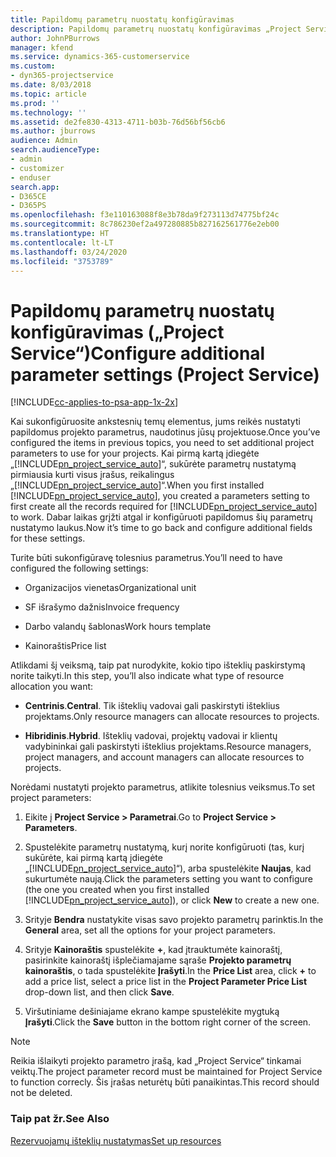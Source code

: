 ```yaml
---
title: Papildomų parametrų nuostatų konfigūravimas
description: Papildomų parametrų nuostatų konfigūravimas „Project Service“
author: JohnPBurrows
manager: kfend
ms.service: dynamics-365-customerservice
ms.custom:
- dyn365-projectservice
ms.date: 8/03/2018
ms.topic: article
ms.prod: ''
ms.technology: ''
ms.assetid: de2fe830-4313-4711-b03b-76d56bf56cb6
ms.author: jburrows
audience: Admin
search.audienceType:
- admin
- customizer
- enduser
search.app:
- D365CE
- D365PS
ms.openlocfilehash: f3e110163088f8e3b78da9f273113d74775bf24c
ms.sourcegitcommit: 8c786230ef2a497280885b827162561776e2eb00
ms.translationtype: HT
ms.contentlocale: lt-LT
ms.lasthandoff: 03/24/2020
ms.locfileid: "3753789"
---
```

# <a name="configure-additional-parameter-settings-project-service"></a><span data-ttu-id="b5687-103">Papildomų parametrų nuostatų konfigūravimas („Project Service“)</span><span class="sxs-lookup"><span data-stu-id="b5687-103">Configure additional parameter settings (Project Service)</span></span>

[!INCLUDE[cc-applies-to-psa-app-1x-2x](../includes/cc-applies-to-psa-app-1x-2x.md)]

<span data-ttu-id="b5687-104">Kai sukonfigūruosite ankstesnių temų elementus, jums reikės nustatyti papildomus projekto parametrus, naudotinus jūsų projektuose.</span><span class="sxs-lookup"><span data-stu-id="b5687-104">Once you’ve configured the items in previous topics, you need to set additional project parameters to use for your projects.</span></span> <span data-ttu-id="b5687-105">Kai pirmą kartą įdiegėte „[!INCLUDE[pn_project_service_auto](../includes/pn-project-service-auto.md)]“, sukūrėte parametrų nustatymą pirmiausia kurti visus įrašus, reikalingus „[!INCLUDE[pn_project_service_auto](../includes/pn-project-service-auto.md)]“.</span><span class="sxs-lookup"><span data-stu-id="b5687-105">When you first installed [!INCLUDE[pn_project_service_auto](../includes/pn-project-service-auto.md)], you created a parameters setting to first create all the records required for [!INCLUDE[pn_project_service_auto](../includes/pn-project-service-auto.md)] to work.</span></span> <span data-ttu-id="b5687-106">Dabar laikas grįžti atgal ir konfigūruoti papildomus šių parametrų nustatymo laukus.</span><span class="sxs-lookup"><span data-stu-id="b5687-106">Now it’s time to go back and configure additional fields for these settings.</span></span>  
  
 <span data-ttu-id="b5687-107">Turite būti sukonfigūravę tolesnius parametrus.</span><span class="sxs-lookup"><span data-stu-id="b5687-107">You’ll need to have configured the following settings:</span></span>  
  
-   <span data-ttu-id="b5687-108">Organizacijos vienetas</span><span class="sxs-lookup"><span data-stu-id="b5687-108">Organizational unit</span></span>  
  
-   <span data-ttu-id="b5687-109">SF išrašymo dažnis</span><span class="sxs-lookup"><span data-stu-id="b5687-109">Invoice frequency</span></span>  
  
-   <span data-ttu-id="b5687-110">Darbo valandų šablonas</span><span class="sxs-lookup"><span data-stu-id="b5687-110">Work hours template</span></span>  
  
-   <span data-ttu-id="b5687-111">Kainoraštis</span><span class="sxs-lookup"><span data-stu-id="b5687-111">Price list</span></span>  
 
<span data-ttu-id="b5687-112">Atlikdami šį veiksmą, taip pat nurodykite, kokio tipo išteklių paskirstymą norite taikyti.</span><span class="sxs-lookup"><span data-stu-id="b5687-112">In this step, you’ll also indicate what type of resource allocation you want:</span></span>  
  
- <span data-ttu-id="b5687-113">**Centrinis**.</span><span class="sxs-lookup"><span data-stu-id="b5687-113">**Central**.</span></span> <span data-ttu-id="b5687-114">Tik išteklių vadovai gali paskirstyti išteklius projektams.</span><span class="sxs-lookup"><span data-stu-id="b5687-114">Only resource managers can allocate resources to projects.</span></span>  
  
- <span data-ttu-id="b5687-115">**Hibridinis**.</span><span class="sxs-lookup"><span data-stu-id="b5687-115">**Hybrid**.</span></span> <span data-ttu-id="b5687-116">Išteklių vadovai, projektų vadovai ir klientų vadybininkai gali paskirstyti išteklius projektams.</span><span class="sxs-lookup"><span data-stu-id="b5687-116">Resource managers, project managers, and account managers can allocate resources to projects.</span></span>  
  
 
<span data-ttu-id="b5687-117">Norėdami nustatyti projekto parametrus, atlikite tolesnius veiksmus.</span><span class="sxs-lookup"><span data-stu-id="b5687-117">To set project parameters:</span></span>  
  
1. <span data-ttu-id="b5687-118">Eikite į **Project Service > Parametrai**.</span><span class="sxs-lookup"><span data-stu-id="b5687-118">Go to **Project Service > Parameters**.</span></span>  
  
2. <span data-ttu-id="b5687-119">Spustelėkite parametrų nustatymą, kurį norite konfigūruoti (tas, kurį sukūrėte, kai pirmą kartą įdiegėte „[!INCLUDE[pn_project_service_auto](../includes/pn-project-service-auto.md)]“), arba spustelėkite **Naujas**, kad sukurtumėte naują.</span><span class="sxs-lookup"><span data-stu-id="b5687-119">Click the parameters setting you want to configure (the one you created when you first installed [!INCLUDE[pn_project_service_auto](../includes/pn-project-service-auto.md)]), or click **New** to create a new one.</span></span>  
  
3. <span data-ttu-id="b5687-120">Srityje **Bendra** nustatykite visas savo projekto parametrų parinktis.</span><span class="sxs-lookup"><span data-stu-id="b5687-120">In the **General** area, set all the options for your project parameters.</span></span>  
  
4. <span data-ttu-id="b5687-121">Srityje **Kainoraštis** spustelėkite **+**, kad įtrauktumėte kainoraštį, pasirinkite kainoraštį išplečiamajame sąraše **Projekto parametrų kainoraštis**, o tada spustelėkite **Įrašyti**.</span><span class="sxs-lookup"><span data-stu-id="b5687-121">In the **Price List** area, click **+** to add a price list, select a price list in the **Project Parameter Price List** drop-down list, and then click **Save**.</span></span>  
  
5. <span data-ttu-id="b5687-122">Viršutiniame dešiniajame ekrano kampe spustelėkite mygtuką **Įrašyti**.</span><span class="sxs-lookup"><span data-stu-id="b5687-122">Click the **Save** button in the bottom right corner of the screen.</span></span>  

> [!NOTE]
> <span data-ttu-id="b5687-123">Reikia išlaikyti projekto parametro įrašą, kad „Project Service“ tinkamai veiktų.</span><span class="sxs-lookup"><span data-stu-id="b5687-123">The project parameter record must be maintained for Project Service to function correcly.</span></span> <span data-ttu-id="b5687-124">Šis įrašas neturėtų būti panaikintas.</span><span class="sxs-lookup"><span data-stu-id="b5687-124">This record should not be deleted.</span></span>

### <a name="see-also"></a><span data-ttu-id="b5687-125">Taip pat žr.</span><span class="sxs-lookup"><span data-stu-id="b5687-125">See Also</span></span>  
 [<span data-ttu-id="b5687-126">Rezervuojamų išteklių nustatymas</span><span class="sxs-lookup"><span data-stu-id="b5687-126">Set up resources</span></span>](../project-service/set-up-resources.md)

